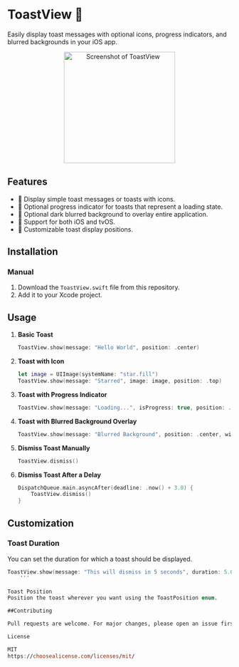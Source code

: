 # ToastView 🍞

Easily display toast messages with optional icons, progress indicators, and blurred backgrounds in your iOS app.

<p align="center">
  <img src="https://github.com/paoloandrea/ToastView/blob/main/Assets/toastview_v1.gif?raw=true" alt="Screenshot of ToastView" width="250px" />
</p>


## Features

- 🌟 Display simple toast messages or toasts with icons.
- 🔄 Optional progress indicator for toasts that represent a loading state.
- 🌌 Optional dark blurred background to overlay entire application.
- 📱 Support for both iOS and tvOS.
- 📍 Customizable toast display positions.

## Installation

### Manual

1. Download the `ToastView.swift` file from this repository.
2. Add it to your Xcode project.

## Usage

1. **Basic Toast**
    ```swift
    ToastView.show(message: "Hello World", position: .center)
    ```

2. **Toast with Icon**
    ```swift
    let image = UIImage(systemName: "star.fill")
    ToastView.show(message: "Starred", image: image, position: .top)
    ```

3. **Toast with Progress Indicator**
    ```swift
    ToastView.show(message: "Loading...", isProgress: true, position: .bottom)
    ```

4. **Toast with Blurred Background Overlay**
    ```swift
    ToastView.show(message: "Blurred Background", position: .center, withBackground: true)
    ```

5. **Dismiss Toast Manually**
    ```swift
    ToastView.dismiss()
    ```

6. **Dismiss Toast After a Delay**
    ```swift
    DispatchQueue.main.asyncAfter(deadline: .now() + 3.0) {
        ToastView.dismiss()
    }
    ```

## Customization

### Toast Duration

You can set the duration for which a toast should be displayed.

```swift
ToastView.show(message: "This will dismiss in 5 seconds", duration: 5.0)
    ```

Toast Position
Position the toast wherever you want using the ToastPosition enum.

##Contributing

Pull requests are welcome. For major changes, please open an issue first to discuss what you would like to change.

License

MIT
https://choosealicense.com/licenses/mit/
